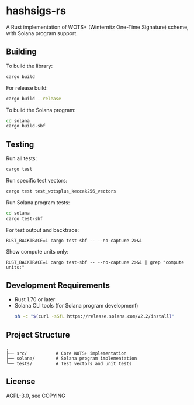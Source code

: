 # hashsigs-rs

A Rust implementation of WOTS+ (Winternitz One-Time Signature) scheme, with Solana program support.

## Building

To build the library:

```bash
cargo build
```

For release build:

```bash
cargo build --release
```

To build the Solana program:

```bash
cd solana
cargo build-sbf
```

## Testing

Run all tests:

```bash
cargo test
```

Run specific test vectors:

```bash
cargo test test_wotsplus_keccak256_vectors
```

Run Solana program tests:

```bash
cd solana
cargo test-sbf
```

For test output and backtrace:

```
RUST_BACKTRACE=1 cargo test-sbf -- --no-capture 2>&1
```

Show compute units only:

```
RUST_BACKTRACE=1 cargo test-sbf -- --no-capture 2>&1 | grep "compute units:"
```

## Development Requirements

- Rust 1.70 or later
- Solana CLI tools (for Solana program development)
  ```bash
  sh -c "$(curl -sSfL https://release.solana.com/v2.2/install)"
  ```

## Project Structure

```
.
├── src/           # Core WOTS+ implementation
├── solana/        # Solana program implementation
└── tests/         # Test vectors and unit tests
```

## License

AGPL-3.0, see COPYING
